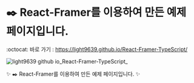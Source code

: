 # ✒️ React-Framer를 이용하여 만든 예제 페이지입니다.

:octocat: 바로 가기 : https://light9639.github.io/React-Framer-TypeScript/

![light9639 github io_React-Framer-TypeScript_](https://user-images.githubusercontent.com/95972251/218045715-9901ba93-1b87-4dc6-8806-17a0d6f595de.png)

:sparkles: ✒️ React-Framer를 이용하여 만든 예제 페이지입니다. :sparkles:
